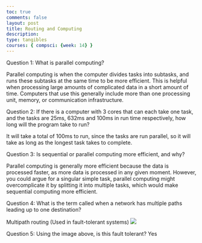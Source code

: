 ```yaml
---
toc: true
comments: false
layout: post
title: Routing and Computing
description: 
type: tangibles
courses: { compsci: {week: 14} }
---
```


Question 1: What is parallel computing?

Parallel computing is when the computer divides tasks into subtasks, and runs these subtasks at the same time to be more efficient. This is helpful when processing large amounts of complicated data in a short amount of time. Computers that use this generally include more than one processing unit, memory, or communication infrastructure. 

Question 2: If there is a computer with 3 cores that can each take one task, and the tasks are 25ms, 632ms and 100ms in run time respectively, how long will the program take to run?

It will take a total of 100ms to run, since the tasks are run parallel, so it will take as long as the longest task takes to complete. 

Question 3: Is sequential or parallel computing more efficient, and why?


Parallel computing is generally more efficient because the data is processed faster, as more data is processed in any given moment. However, you could argue for a singular simple task, parallel computing might overcomplicate it by splitting it into multiple tasks, which would make sequential computing more efficient. 

Question 4: What is the term called when a network has multiple paths leading up to one destination? 

Multipath routing (Used in fault-tolerant systems)
  <img src="../assets\images\ftolhw.png">

Question 5: Using the image above, is this fault tolerant? Yes